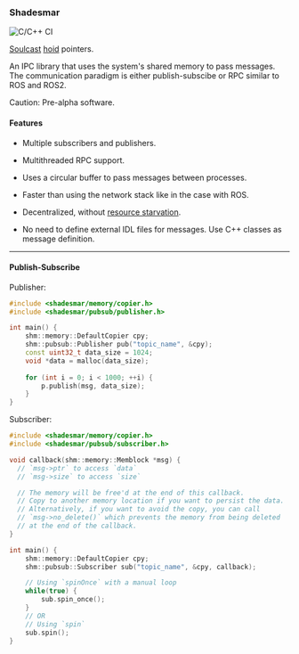 ### Shadesmar

![C/C++ CI](https://github.com/Squadrick/shadesmar/workflows/C/C++%20CI/badge.svg)

[Soulcast](https://stormlightarchive.fandom.com/wiki/Soulcasting) [hoid](https://stormlightarchive.fandom.com/wiki/Hoid) pointers.

An IPC library that uses the system's shared memory to pass messages. 
The communication paradigm is either publish-subscibe or RPC similar to ROS and ROS2.

Caution: Pre-alpha software.


#### Features

* Multiple subscribers and publishers.

* Multithreaded RPC support.

* Uses a circular buffer to pass messages between processes.

* Faster than using the network stack like in the case with ROS.

* Decentralized, without [resource starvation](https://squadrick.github.io/journal/ipc-locks.html).

* No need to define external IDL files for messages. Use C++ classes as
message definition.

---

#### Publish-Subscribe

Publisher:
```c++
#include <shadesmar/memory/copier.h>
#include <shadesmar/pubsub/publisher.h>

int main() {
    shm::memory::DefaultCopier cpy;
    shm::pubsub::Publisher pub("topic_name", &cpy);
    const uint32_t data_size = 1024;
    void *data = malloc(data_size);
    
    for (int i = 0; i < 1000; ++i) {
        p.publish(msg, data_size);
    }
}
```

Subscriber:
```c++
#include <shadesmar/memory/copier.h>
#include <shadesmar/pubsub/subscriber.h>

void callback(shm::memory::Memblock *msg) {
  // `msg->ptr` to access `data`
  // `msg->size` to access `size`

  // The memory will be free'd at the end of this callback.
  // Copy to another memory location if you want to persist the data.
  // Alternatively, if you want to avoid the copy, you can call
  // `msg->no_delete()` which prevents the memory from being deleted
  // at the end of the callback.
}

int main() {
    shm::memory::DefaultCopier cpy;
    shm::pubsub::Subscriber sub("topic_name", &cpy, callback);

    // Using `spinOnce` with a manual loop
    while(true) {
        sub.spin_once();
    }
    // OR
    // Using `spin`
    sub.spin();
}
```
